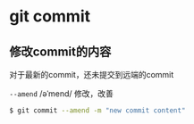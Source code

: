 # git commit

## 修改commit的内容

对于最新的commit，还未提交到远端的commit

`--amend`  /əˈmend/  修改，改善

``` bash
$ git commit --amend -m "new commit content"
```
